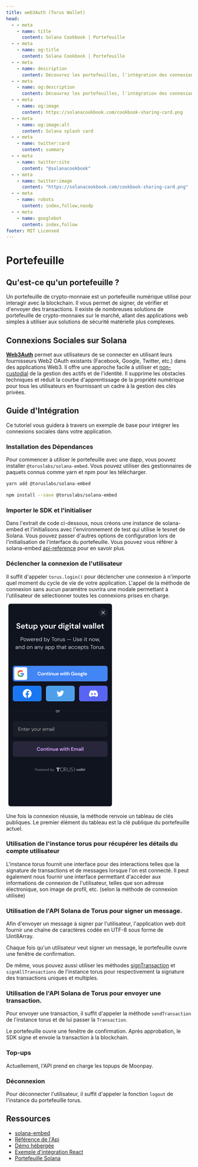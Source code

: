 ```yaml
---
title: web3Auth (Torus Wallet)
head:
  - - meta
    - name: title
      content: Solana Cookbook | Portefeuille
  - - meta
    - name: og:title
      content: Solana Cookbook | Portefeuille
  - - meta
    - name: description
      content: Découvrez les portefeuilles, l'intégration des connexions sociales, la signature et la vérification des messages et d'autres références pour Développer sur Solana dans le Solana cookbook.
  - - meta
    - name: og:description
      content: Découvrez les portefeuilles, l'intégration des connexions sociales, la signature et la vérification des messages et d'autres références pour Développer sur Solana dans le Solana cookbook.
  - - meta
    - name: og:image
      content: https://solanacookbook.com/cookbook-sharing-card.png
  - - meta
    - name: og:image:alt
      content: Solana splash card
  - - meta
    - name: twitter:card
      content: summary
  - - meta
    - name: twitter:site
      content: "@solanacookbook"
  - - meta
    - name: twitter:image
      content: "https://solanacookbook.com/cookbook-sharing-card.png"
  - - meta
    - name: robots
      content: index,follow,noodp
  - - meta
    - name: googlebot
      content: index,follow
footer: MIT Licensed
---
```


# Portefeuille

## Qu'est-ce qu'un portefeuille ?

Un portefeuille de crypto-monnaie est un portefeuille numérique utilisé pour interagir avec la blockchain. Il vous permet de signer, de vérifier et d'envoyer des transactions. Il existe de nombreuses solutions de portefeuille de crypto-monnaies sur le marché, allant des applications web simples à utiliser aux solutions de sécurité matérielle plus complexes.

## Connexions Sociales sur Solana

[**Web3Auth**](https://docs.web3auth.io/) permet aux utilisateurs de se connecter en utilisant leurs fournisseurs Web2 OAuth existants (Facebook, Google, Twitter, etc.) dans des applications Web3. Il offre une approche facile à utiliser et [non-custodial](https://docs.web3auth.io/key-infrastructure/overview) de la gestion des actifs et de l'identité. Il supprime les obstacles techniques et réduit la courbe d'apprentissage de la propriété numérique pour tous les utilisateurs en fournissant un cadre à la gestion des clés privées. 

## Guide d'Intégration

Ce tutoriel vous guidera à travers un exemple de base pour intégrer les connexions sociales dans votre application.

### Installation des Dépendances

Pour commencer à utiliser le portefeuille avec une dapp, vous pouvez installer `@toruslabs/solana-embed`. Vous pouvez utiliser des gestionnaires de paquets connus comme yarn et npm pour les télécharger.

<CodeGroup>
  <CodeGroupItem title="YARN" active>

```bash
yarn add @toruslabs/solana-embed
```

  </CodeGroupItem>

  <CodeGroupItem title="NPM">

```bash
npm install --save @toruslabs/solana-embed
```

  </CodeGroupItem>
</CodeGroup>

### Importer le SDK et l'initialiser

Dans l'extrait de code ci-dessous, nous créons une instance de solana-embed et l'initialisons avec l'environnement de test qui utilise le tesnet de Solana. Vous pouvez passer d'autres options de configuration lors de l'initialisation de l'interface du portefeuille. Vous pouvez vous référer à solana-embed [api-reference](https://docs.tor.us/solana-wallet/api-reference/class) pour en savoir plus.

<SolanaCodeGroup>
  <SolanaCodeGroupItem title="TS" active>

  <template v-slot:default>

@[code](@/code/wallet/Web3Auth/initialize-instance.en.ts)

  </template>

  <template v-slot:preview>

@[code](@/code/wallet/Web3Auth/initialize-instance.preview.en.ts)

  </template>

  </SolanaCodeGroupItem>
</SolanaCodeGroup>

### Déclencher la connexion de l'utilisateur

Il suffit d'appeler `torus.login()` pour déclencher une connexion à n'importe quel moment du cycle de vie de votre application. L'appel de la méthode de connexion sans aucun paramètre ouvrira une modale permettant à l'utilisateur de sélectionner toutes les connexions prises en charge.

![](./assets/Web3Auth/login-modal.png)

Une fois la connexion réussie, la méthode renvoie un tableau de clés publiques. Le premier élément du tableau est la clé publique du portefeuille actuel.

<SolanaCodeGroup>
  <SolanaCodeGroupItem title="TS" active>

  <template v-slot:default>

@[code](@/code/wallet/Web3Auth/login.en.ts)

  </template>

  <template v-slot:preview>

@[code](@/code/wallet/Web3Auth/login.preview.en.ts)

  </template>

  </SolanaCodeGroupItem>
</SolanaCodeGroup>

### Utilisation de l'instance torus pour récupérer les détails du compte utilisateur

L'instance torus fournit une interface pour des interactions telles que la signature de transactions et de messages lorsque l'on est connecté. Il peut également nous fournir une interface permettant d'accéder aux informations de connexion de l'utilisateur, telles que son adresse électronique, son image de profil, etc. (selon la méthode de connexion utilisée)

<SolanaCodeGroup>
  <SolanaCodeGroupItem title="TS" active>

  <template v-slot:default>

@[code](@/code/wallet/Web3Auth/user-info.en.ts)

  </template>

  <template v-slot:preview>

@[code](@/code/wallet/Web3Auth/user-info.preview.en.ts)

  </template>

  </SolanaCodeGroupItem>
</SolanaCodeGroup>

### Utilisation de l'API Solana de Torus pour signer un message.

Afin d'envoyer un message à signer par l'utilisateur, l'application web doit fournir une chaîne de caractères codée en UTF-8 sous forme de Uint8Array.

Chaque fois qu'un utilisateur veut signer un message, le portefeuille ouvre une fenêtre de confirmation.

<SolanaCodeGroup>
  <SolanaCodeGroupItem title="TS" active>

  <template v-slot:default>

@[code](@/code/wallet/Web3Auth/sign-message.en.ts)

  </template>

  <template v-slot:preview>

@[code](@/code/wallet/Web3Auth/sign-message.preview.en.ts)

  </template>

  </SolanaCodeGroupItem>
</SolanaCodeGroup>

De même, vous pouvez aussi utiliser les méthodes [signTransaction](https://docs.tor.us/solana-wallet/api-reference/solana/sign-transaction) et `signAllTransactions` de l'instance torus pour respectivement la signature des transactions uniques et multiples.

### Utilisation de l'API Solana de Torus pour envoyer une transaction.

Pour envoyer une transaction, il suffit d'appeler la méthode `sendTransaction` de l'instance torus et de lui passer la `Transaction`.

Le portefeuille ouvre une fenêtre de confirmation. Après approbation, le SDK signe et envoie la transaction à la blockchain.

<SolanaCodeGroup>
  <SolanaCodeGroupItem title="TS" active>

  <template v-slot:default>

@[code](@/code/wallet/Web3Auth/send-transaction.en.ts)

  </template>

  <template v-slot:preview>

@[code](@/code/wallet/Web3Auth/send-transaction.preview.en.ts)

  </template>

  </SolanaCodeGroupItem>
</SolanaCodeGroup>

### Top-ups​

Actuellement, l'API prend en charge les topups de Moonpay.

<SolanaCodeGroup>
  <SolanaCodeGroupItem title="TS" active>

  <template v-slot:default>

@[code](@/code/wallet/Web3Auth/topup.en.ts)

  </template>

  <template v-slot:preview>

@[code](@/code/wallet/Web3Auth/topup.preview.en.ts)

  </template>

  </SolanaCodeGroupItem>
</SolanaCodeGroup>

### Déconnexion

Pour déconnecter l'utilisateur, il suffit d'appeler la fonction `logout` de l'instance du portefeuille torus.

<SolanaCodeGroup>
  <SolanaCodeGroupItem title="TS" active>

  <template v-slot:default>

@[code](@/code/wallet/Web3Auth/logout.en.ts)

  </template>
    
  <template v-slot:preview>
    
@[code](@/code/wallet/Web3Auth/logout.preview.en.ts)
    
  </template>

  </SolanaCodeGroupItem>
</SolanaCodeGroup>

## Ressources

* [solana-embed](https://github.com/torusresearch/solana-embed)
* [Référence de l'Api](https://docs.web3auth.io/solana-wallet/api-reference/class)
* [Démo hébergée](https://demo-solana.tor.us/)
* [Exemple d'intégration React](https://github.com/torusresearch/solana-embed-react-demo)
* [Portefeuille Solana](https://solana.tor.us/)